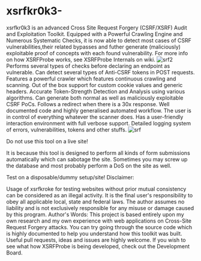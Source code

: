 # xsrfkr0k3-
xsrfkr0k3 is an advanced Cross Site Request Forgery (CSRF/XSRF) Audit and Exploitation Toolkit. Equipped with a Powerful Crawling Engine and Numerous Systematic Checks, it is now able to detect most cases of CSRF vulnerabilities,their related bypasses and futher generate (maliciously) exploitable proof of concepts with each found vulnerability. For more info on how XSRFProbe works, see XSRFProbe Internals on wiki.
![srf2](https://github.com/BasHB00M01001/xsrfpr0b3-/assets/112975863/c457d163-c5b1-44c0-9eed-69edc2c0081e)
Performs several types of checks before declaring an endpoint as vulnerable.
Can detect several types of Anti-CSRF tokens in POST requests.
Features a powerful crawler which features continuous crawling and scanning.
Out of the box support for custom cookie values and generic headers.
Accurate Token-Strength Detection and Analysis using various algorithms.
Can generate both normal as well as maliciously exploitable CSRF PoCs.
Follows a redirect when there is a 30x response.
Well documented code and highly generalised automated workflow.
The user is in control of everything whatever the scanner does.
Has a user-friendly interaction environment with full verbose support.
Detailed logging system of errors, vulnerabilities, tokens and other stuffs.
 ![srf](https://github.com/BasHB00M01001/xsrfpr0b3-/assets/112975863/8d64c042-719f-46c3-8d09-c12d840150a3)


Do not use this tool on a live site!

It is because this tool is designed to perform all kinds of form submissions automatically which can sabotage the site. Sometimes you may screw up the database and most probably perform a DoS on the site as well.

Test on a disposable/dummy setup/site!
Disclaimer:

Usage of xsrfkroke for testing websites without prior mutual consistency can be considered as an illegal activity. It is the final user's responsibility to obey all applicable local, state and federal laws. The author assumes no liability and is not exclusively responsible for any misuse or damage caused by this program.
Author's Words:
This project is based entirely upon my own research and my own experience with web applications on Cross-Site Request Forgery attacks. You can try going through the source code which is highly documented to help you understand how this toolkit was built. Useful pull requests, ideas and issues are highly welcome. If you wish to see what how XSRFProbe is being developed, check out the Development Board.
